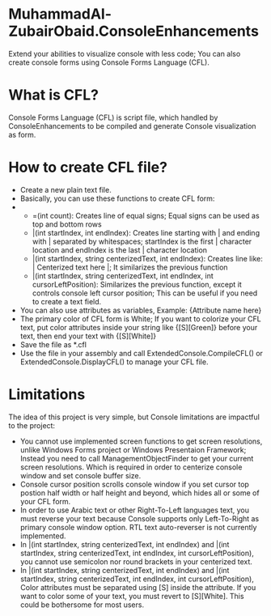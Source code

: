 # MuhammadAl-ZubairObaid.ConsoleEnhancements

Extend your abilities to visualize console with less code; You can also create console forms using Console Forms Language (CFL).

# What is CFL?
Console Forms Language (CFL) is script file, which handled by ConsoleEnhancements to be compiled and generate Console visualization as form.

# How to create CFL file?
* Create a new plain text file.
* Basically, you can use these functions to create CFL form:
* * =(int count): Creates line of equal signs; Equal signs can be used as top and bottom rows
  * |(int startIndex, int endIndex): Creates line starting with | and ending with | separated by whitespaces; startIndex is the first | character location and endIndex is the last | character location
  * |(int startIndex, string centerizedText, int endIndex): Creates line like: |           Centerized text here        |; It similarizes the previous function
  * |(int startIndex, string centerizedText, int endIndex, int cursorLeftPosition): Similarizes the previous function, except it controls console left cursor position; This can be useful if you need to create a text field.
* You can also use attributes as variables, Example: {Attribute name here}
* The primary color of CFL form is White; If you want to colorize your CFL text, put color attributes inside your string like {[S][Green]} before your text, then end your text with {[S][White]}
* Save the file as *.cfl
* Use the file in your assembly and call ExtendedConsole.CompileCFL() or ExtendedConsole.DisplayCFL() to manage your CFL file.

# Limitations
 The idea of this project is very simple, but Console limitations are impactful to the project:
 * You cannot use implemented screen functions to get screen resolutions, unlike Windows Forms project or Windows Presentaion Framework; Instead you need to call ManagementObjectFinder to get your current screen resolutions.
   Which is required in order to centerize console window and set console buffer size.
 * Console cursor position scrolls console window if you set cursor top postion half width or half height and beyond, which hides all or some of your CFL form.
 * In order to use Arabic text or other Right-To-Left languages text, you must reverse your text because Console supports only Left-To-Right as primary console window option.
   RTL text auto-reverser is not currently implemented.
 * In |(int startIndex, string centerizedText, int endIndex) and |(int startIndex, string centerizedText, int endIndex, int cursorLeftPosition), you cannot use semicolon nor round brackets in your centerized text.
 * In |(int startIndex, string centerizedText, int endIndex) and |(int startIndex, string centerizedText, int endIndex, int cursorLeftPosition), Color attributes must be separated using [S] inside the attribute.
   If you want to color some of your text, you must revert to [S][White]. This could be bothersome for most users.
